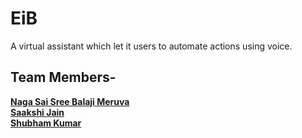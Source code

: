 # EiB

A virtual assistant which let it users to automate actions using voice.

## Team Members-

[**Naga Sai Sree Balaji Meruva**](https://github.com/sa4k5hi) <br />
[**Saakshi Jain**](https://github.com/BLJS2warchief) <br />
[**Shubham Kumar**](https://github.com/The-Deadly)

